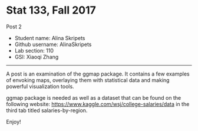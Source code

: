 # Stat 133, Fall 2017

Post 2

- Student name: Alina Skripets
- Github username: AlinaSkripets
- Lab section: 110
- GSI: Xiaoqi Zhang

-----

A post is an examination of the ggmap package. It contains a few examples of envoking maps, overlaying them with statistical data and making powerful visualization tools.

ggmap package is needed as well as a dataset that can be found on the following website: 
https://www.kaggle.com/wsj/college-salaries/data in the third tab titled salaries-by-region.

Enjoy!

